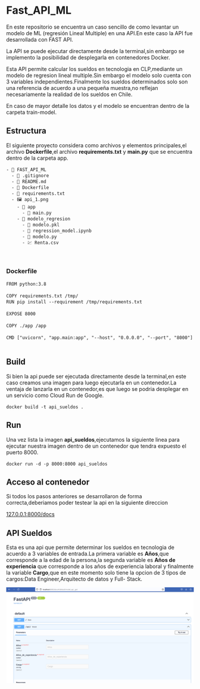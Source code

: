 # Fast_API_ML

En este repositorio se encuentra un caso sencillo de como levantar un modelo de ML (regresión Lineal Multiple) en una API.En este
caso la API fue desarrollada con FAST API.

La API se puede ejecutar directamente desde la terminal,sin embargo se implemento la posibilidad de desplegarla en contenedores Docker.

Esta API permite calcular los sueldos en tecnologia en CLP,mediante un modelo de regresion lineal multiple.Sin embargo el modelo solo cuenta con 3 variables independientes.Finalmente los sueldos determinados solo son una referencia de acuerdo a una pequeña muestra,no reflejan necesariamente la realidad de los sueldos en Chile. 

En caso de mayor detalle los datos y el modelo se encuentran dentro de la carpeta train-model.

## Estructura

El siguiente proyecto considera como archivos y elementos principales,el archivo **Dockerfile**,el archivo **requirements.txt** y **main.py** que se encuentra dentro de la carpeta app.

``` docker
- 📁 FAST_API_ML
  - 📄 .gitignore
  - 📄 README.md
  - 📄 Dockerfile
  - 📄 requirements.txt
  - 🖼️ api_1.png
    - 📁 app
      - 📄 main.py
    - 📁 modelo_regresion
      - 📄 modelo.pkl
      - 📄 regression_model.ipynb
      - 📄 modelo.py
      - 💹 Renta.csv

      
```

### Dockerfile

``` docker
FROM python:3.8

COPY requirements.txt /tmp/
RUN pip install --requirement /tmp/requirements.txt

EXPOSE 8000

COPY ./app /app

CMD ["uvicorn", "app.main:app", "--host", "0.0.0.0", "--port", "8000"]


```

## Build

Si bien la api puede ser ejecutada directamente desde la terminal,en este caso creamos una imagen para luego ejecutarla en un contenedor.La ventaja de lanzarla en un contenedor,es que luego se podria desplegar en un servicio como Cloud Run de Google.

``` docker
docker build -t api_sueldos .
```

## Run

Una vez lista la imagen **api_sueldos**,ejecutamos la siguiente linea para ejecutar nuestra imagen dentro de un contenedor que tendra expuesto el puerto 8000.

``` docker
docker run -d -p 8000:8000 api_sueldos 
```
## Acceso al contenedor

Si todos los pasos anteriores se desarrollaron de forma correcta,deberiamos poder testear la api en la siguiente direccion

[127.0.0.1:8000/docs](http://127.0.0.1:8000/docs)

## API Sueldos

Esta es una api que permite determinar los sueldos en tecnologia de acuerdo a 3 variables de entrada.La primera variable es **Años**,que corresponde a la edad de la persona,la segunda variable es **Años de experiencia** que corresponde a los años de experiencia laboral y finalmente la variable **Cargo**,que en este momento solo tiene la opcion de 3 tipos de cargos:Data Engineer,Arquitecto de datos y Full- Stack.

![API sueldos](api_1.png)